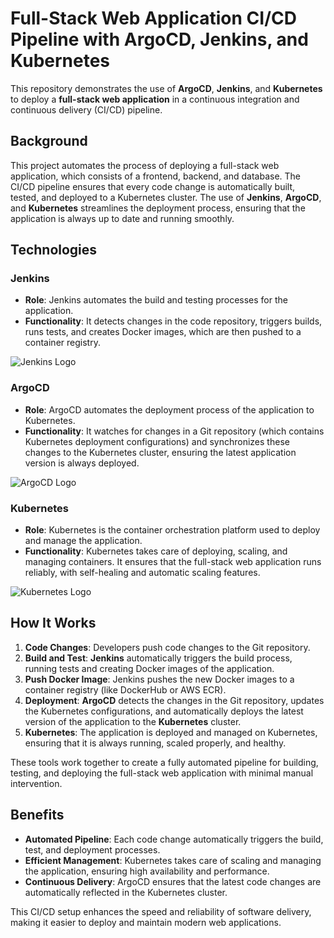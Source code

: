 # Full-Stack Web Application CI/CD Pipeline with ArgoCD, Jenkins, and Kubernetes

This repository demonstrates the use of **ArgoCD**, **Jenkins**, and **Kubernetes** to deploy a **full-stack web application** in a continuous integration and continuous delivery (CI/CD) pipeline.

## Background

This project automates the process of deploying a full-stack web application, which consists of a frontend, backend, and database. The CI/CD pipeline ensures that every code change is automatically built, tested, and deployed to a Kubernetes cluster. The use of **Jenkins**, **ArgoCD**, and **Kubernetes** streamlines the deployment process, ensuring that the application is always up to date and running smoothly.

## Technologies

### Jenkins
- **Role**: Jenkins automates the build and testing processes for the application.
- **Functionality**: It detects changes in the code repository, triggers builds, runs tests, and creates Docker images, which are then pushed to a container registry.

![Jenkins Logo](https://cdn.worldvectorlogo.com/logos/jenkins.svg)

### ArgoCD
- **Role**: ArgoCD automates the deployment process of the application to Kubernetes.
- **Functionality**: It watches for changes in a Git repository (which contains Kubernetes deployment configurations) and synchronizes these changes to the Kubernetes cluster, ensuring the latest application version is always deployed.

![ArgoCD Logo](https://cdn.worldvectorlogo.com/logos/argocd.svg)

### Kubernetes
- **Role**: Kubernetes is the container orchestration platform used to deploy and manage the application.
- **Functionality**: Kubernetes takes care of deploying, scaling, and managing containers. It ensures that the full-stack web application runs reliably, with self-healing and automatic scaling features.

![Kubernetes Logo](https://upload.wikimedia.org/wikipedia/commons/3/39/Kubernetes_logo.svg)

## How It Works

1. **Code Changes**: Developers push code changes to the Git repository.
2. **Build and Test**: **Jenkins** automatically triggers the build process, running tests and creating Docker images of the application.
3. **Push Docker Image**: Jenkins pushes the new Docker images to a container registry (like DockerHub or AWS ECR).
4. **Deployment**: **ArgoCD** detects the changes in the Git repository, updates the Kubernetes configurations, and automatically deploys the latest version of the application to the **Kubernetes** cluster.
5. **Kubernetes**: The application is deployed and managed on Kubernetes, ensuring that it is always running, scaled properly, and healthy.

These tools work together to create a fully automated pipeline for building, testing, and deploying the full-stack web application with minimal manual intervention.

## Benefits

- **Automated Pipeline**: Each code change automatically triggers the build, test, and deployment processes.
- **Efficient Management**: Kubernetes takes care of scaling and managing the application, ensuring high availability and performance.
- **Continuous Delivery**: ArgoCD ensures that the latest code changes are automatically reflected in the Kubernetes cluster.

This CI/CD setup enhances the speed and reliability of software delivery, making it easier to deploy and maintain modern web applications.
